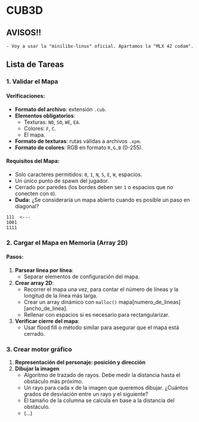 # CUB3D

## AVISOS!!
	- Voy a usar la "minilibx-linux" oficial. Apartamos la "MLX 42 codam".

## Lista de Tareas

### 1. Validar el Mapa

#### Verificaciones:
- **Formato del archivo**: extensión `.cub`.
- **Elementos obligatorios**:
  - Texturas: `NO`, `SO`, `WE`, `EA`.
  - Colores: `F`, `C`.
  - El mapa.
- **Formato de texturas**: rutas válidas a archivos `.xpm`.
- **Formato de colores**: RGB en formato `R,G,B` (0-255).

#### Requisitos del Mapa:
- Solo caracteres permitidos: `0`, `1`, `N`, `S`, `E`, `W`, espacios.
- Un único punto de spawn del jugador.
- Cerrado por paredes (los bordes deben ser `1` o espacios que no conecten con `0`).
- **Duda:** ¿Se consideraría un mapa abierto cuando es posible un paso en diagonal?

```text
111  <---
1001
1111
```

### 2. Cargar el Mapa en Memoria (Array 2D)

#### Pasos:
1. **Parsear línea por línea**:
   - Separar elementos de configuración del mapa.
2. **Crear array 2D**:
   - Recorrer el mapa una vez, para contar el número de líneas y la longitud de la línea más larga.
   - Crear un array dinámico con `malloc()` mapa[numero_de_lineas][ancho_de_linea].
   - Rellenar con espacios si es necesario para rectangularizar.
3. **Verificar cierre del mapa**:
   - Usar flood fill o método similar para asegurar que el mapa está cerrado.

### 3. Crear motor gráfico

1. **Representación del personaje: posición y dirección**
2. **Dibujar la imagen**
   - Algoritmo de trazado de rayos. Debe medir la distancia hasta el obstáculo más próximo.
   - Un rayo para cada x de la imagen que queremos dibujar. ¿Cuántos grados de desviación entre un rayo y el siguiente?
   - El tamaño de la columna se calcula en base a la distancia del obstáculo.
   - (...)